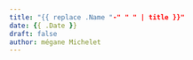 ```yaml
---
title: "{{ replace .Name "-" " " | title }}"
date: {{ .Date }}
draft: false
author: mégane Michelet
---
```


